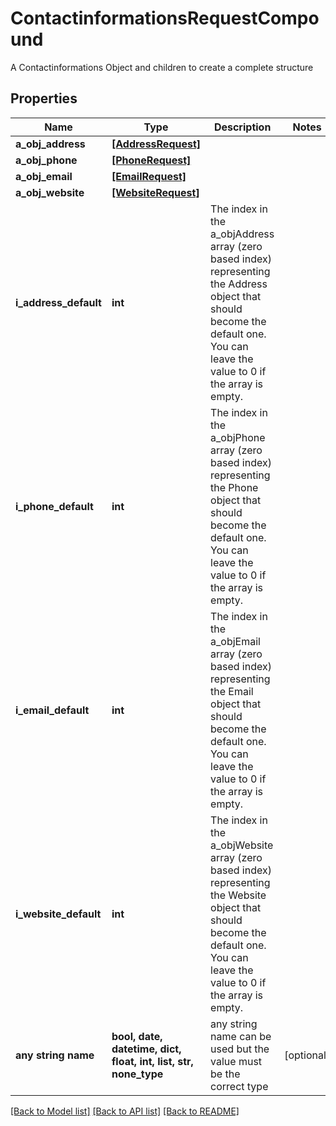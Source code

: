 # ContactinformationsRequestCompound

A Contactinformations Object and children to create a complete structure

## Properties
Name | Type | Description | Notes
------------ | ------------- | ------------- | -------------
**a_obj_address** | [**[AddressRequest]**](AddressRequest.md) |  | 
**a_obj_phone** | [**[PhoneRequest]**](PhoneRequest.md) |  | 
**a_obj_email** | [**[EmailRequest]**](EmailRequest.md) |  | 
**a_obj_website** | [**[WebsiteRequest]**](WebsiteRequest.md) |  | 
**i_address_default** | **int** | The index in the a_objAddress array (zero based index) representing the Address object that should become the default one.  You can leave the value to 0 if the array is empty. | 
**i_phone_default** | **int** | The index in the a_objPhone array (zero based index) representing the Phone object that should become the default one.  You can leave the value to 0 if the array is empty. | 
**i_email_default** | **int** | The index in the a_objEmail array (zero based index) representing the Email object that should become the default one.  You can leave the value to 0 if the array is empty. | 
**i_website_default** | **int** | The index in the a_objWebsite array (zero based index) representing the Website object that should become the default one.  You can leave the value to 0 if the array is empty. | 
**any string name** | **bool, date, datetime, dict, float, int, list, str, none_type** | any string name can be used but the value must be the correct type | [optional]

[[Back to Model list]](../README.md#documentation-for-models) [[Back to API list]](../README.md#documentation-for-api-endpoints) [[Back to README]](../README.md)



